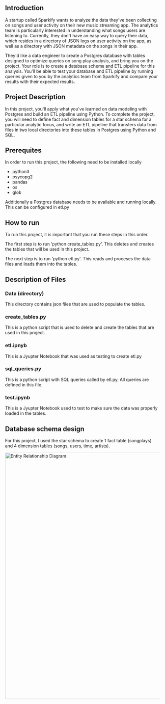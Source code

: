 ## Introduction 

A startup called Sparkify wants to analyze the data they've been collecting on songs and user activity on their new music streaming app. The analytics team is particularly interested in understanding what songs users are listening to. Currently, they don't have an easy way to query their data, which resides in a directory of JSON logs on user activity on the app, as well as a directory with JSON metadata on the songs in their app.

They'd like a data engineer to create a Postgres database with tables designed to optimize queries on song play analysis, and bring you on the project. Your role is to create a database schema and ETL pipeline for this analysis. You'll be able to test your database and ETL pipeline by running queries given to you by the analytics team from Sparkify and compare your results with their expected results.

## Project Description

In this project, you'll apply what you've learned on data modeling with Postgres and build an ETL pipeline using Python. To complete the project, you will need to define fact and dimension tables for a star schema for a particular analytic focus, and write an ETL pipeline that transfers data from files in two local directories into these tables in Postgres using Python and SQL.

## Prerequites 

In order to run this project, the following need to be installed locally
- python3
- psycopg2
- pandas
- os
- glob

Additionally a Postgres database needs to be available and running locally. This can be configured in etl.py

## How to run 

To run this project, it is important that you run these steps in this order.

The first step is to run 'python create_tables.py'. This deletes and creates the tables that will be used in this project. 

The next step is to run 'python etl.py'. This reads and proceses the data files and loads them into the tables. 

## Description of Files

### Data (directory)

This directory contains json files that are used to populate the tables.

### create_tables.py

This is a python script that is used to delete and create the tables that are used in this project.

### etl.ipnyb

This is a Jyupter Notebook that was used as testing to create etl.py

### sql_queries.py

This is a python script with SQL queries called by etl.py. All queries are defined in this file. 

### test.ipynb 

This is a Jyupter Notebook used to test to make sure the data was properly loaded in the tables. 

## Database schema design

For this project, I used the star schema to create 1 fact table (songplays) and 4 dimension tables (songs, users, time, artists).

<img width="803" alt="Entity Relationship Diagram" src="https://user-images.githubusercontent.com/16965314/121825648-7c5bfb00-cc68-11eb-8705-e7b3b783d4cf.png">


